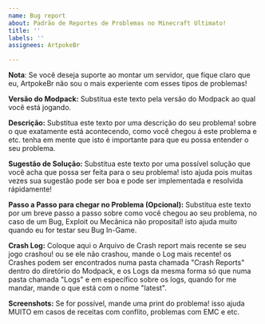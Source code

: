 ```yaml
---
name: Bug report
about: Padrão de Reportes de Problemas no Minecraft Ultimato!
title: ''
labels: ''
assignees: ArtpokeBr

---
```


**Nota**: Se você deseja suporte ao montar um servidor, que fique claro que eu, ArtpokeBr não sou o mais experiente com esses tipos de problemas!

**Versão do Modpack:**
Substitua este texto pela versão do Modpack ao qual você está jogando.

**Descrição:**
Substitua este texto por uma descrição do seu problema! sobre o que exatamente está acontecendo, como você chegou á este problema e etc. tenha em mente que isto é importante para que eu possa entender o seu problema.

**Sugestão de Solução:**
Substitua este texto por uma possível solução que você acha que possa ser feita para o seu problema! isto ajuda pois muitas vezes sua sugestão pode ser boa e pode ser implementada e resolvida rápidamente! 

**Passo a Passo para chegar no Problema (Opcional):**
Substitua este texto por um breve passo a passo sobre como você chegou ao seu problema, no caso de um Bug, Exploit ou Mecânica não proposital! isto ajuda muito quando eu for testar seu Bug In-Game.

**Crash Log:**
Coloque aqui o Arquivo de Crash report mais recente se seu jogo crashou! ou se ele não crashou, mande o Log mais recente! os Crashes podem ser encontrados numa pasta chamada "Crash Reports" dentro do diretório do Modpack, e os Logs da mesma forma só que numa pasta chamada "Logs" e em específico sobre os logs, quando for me mandar, mande o que está com o nome "latest".

**Screenshots:**
Se for possível, mande uma print do problema! isso ajuda MUITO em casos de receitas com conflito, problemas com EMC e etc.

